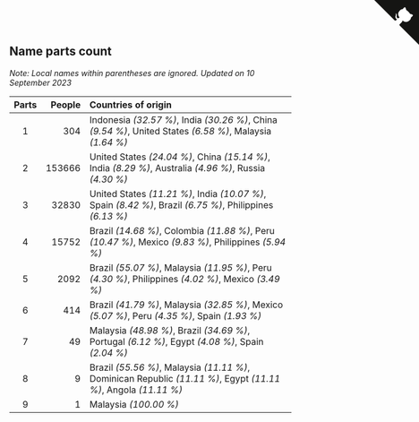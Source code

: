 ## Name parts count

*Note: Local names within parentheses are ignored.*
*Updated on 10 September 2023*

| Parts | People | Countries of origin |
| :--: | ---: | :--- |
| 1 | 304 | Indonesia *(32.57 %)*, India *(30.26 %)*, China *(9.54 %)*, United States *(6.58 %)*, Malaysia *(1.64 %)* |
| 2 | 153666 | United States *(24.04 %)*, China *(15.14 %)*, India *(8.29 %)*, Australia *(4.96 %)*, Russia *(4.30 %)* |
| 3 | 32830 | United States *(11.21 %)*, India *(10.07 %)*, Spain *(8.42 %)*, Brazil *(6.75 %)*, Philippines *(6.13 %)* |
| 4 | 15752 | Brazil *(14.68 %)*, Colombia *(11.88 %)*, Peru *(10.47 %)*, Mexico *(9.83 %)*, Philippines *(5.94 %)* |
| 5 | 2092 | Brazil *(55.07 %)*, Malaysia *(11.95 %)*, Peru *(4.30 %)*, Philippines *(4.02 %)*, Mexico *(3.49 %)* |
| 6 | 414 | Brazil *(41.79 %)*, Malaysia *(32.85 %)*, Mexico *(5.07 %)*, Peru *(4.35 %)*, Spain *(1.93 %)* |
| 7 | 49 | Malaysia *(48.98 %)*, Brazil *(34.69 %)*, Portugal *(6.12 %)*, Egypt *(4.08 %)*, Spain *(2.04 %)* |
| 8 | 9 | Brazil *(55.56 %)*, Malaysia *(11.11 %)*, Dominican Republic *(11.11 %)*, Egypt *(11.11 %)*, Angola *(11.11 %)* |
| 9 | 1 | Malaysia *(100.00 %)* |


<a href="https://github.com/jonatanklosko/wca_statistics" class="github-corner" aria-label="View source on Github"><svg width="80" height="80" viewBox="0 0 250 250" style="fill:#151513; color:#fff; position: absolute; top: 0; border: 0; right: 0;" aria-hidden="true"><path d="M0,0 L115,115 L130,115 L142,142 L250,250 L250,0 Z"></path><path d="M128.3,109.0 C113.8,99.7 119.0,89.6 119.0,89.6 C122.0,82.7 120.5,78.6 120.5,78.6 C119.2,72.0 123.4,76.3 123.4,76.3 C127.3,80.9 125.5,87.3 125.5,87.3 C122.9,97.6 130.6,101.9 134.4,103.2" fill="currentColor" style="transform-origin: 130px 106px;" class="octo-arm"></path><path d="M115.0,115.0 C114.9,115.1 118.7,116.5 119.8,115.4 L133.7,101.6 C136.9,99.2 139.9,98.4 142.2,98.6 C133.8,88.0 127.5,74.4 143.8,58.0 C148.5,53.4 154.0,51.2 159.7,51.0 C160.3,49.4 163.2,43.6 171.4,40.1 C171.4,40.1 176.1,42.5 178.8,56.2 C183.1,58.6 187.2,61.8 190.9,65.4 C194.5,69.0 197.7,73.2 200.1,77.6 C213.8,80.2 216.3,84.9 216.3,84.9 C212.7,93.1 206.9,96.0 205.4,96.6 C205.1,102.4 203.0,107.8 198.3,112.5 C181.9,128.9 168.3,122.5 157.7,114.1 C157.9,116.9 156.7,120.9 152.7,124.9 L141.0,136.5 C139.8,137.7 141.6,141.9 141.8,141.8 Z" fill="currentColor" class="octo-body"></path></svg></a><style>.github-corner:hover .octo-arm{animation:octocat-wave 560ms ease-in-out}@keyframes octocat-wave{0%,100%{transform:rotate(0)}20%,60%{transform:rotate(-25deg)}40%,80%{transform:rotate(10deg)}}@media (max-width:500px){.github-corner:hover .octo-arm{animation:none}.github-corner .octo-arm{animation:octocat-wave 560ms ease-in-out}}</style>
